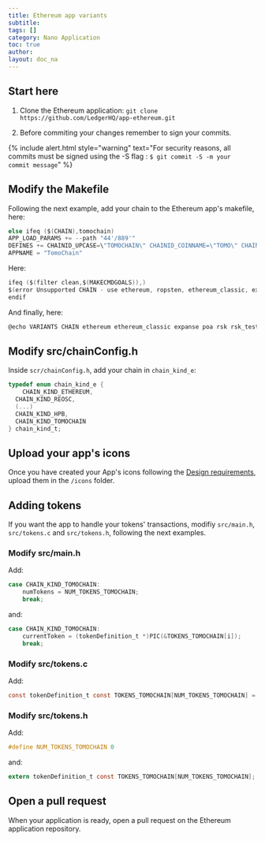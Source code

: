 ```yaml
---
title: Ethereum app variants
subtitle:
tags: []
category: Nano Application
toc: true
author:
layout: doc_na
---
```


## Start here

1. Clone the Ethereum application: `git clone https://github.com/LedgerHQ/app-ethereum.git`

2. Before commiting your changes remember to sign your commits.

{% include alert.html style="warning" text="For security reasons, all commits must be signed using the -S flag : <code>$ git commit -S -m your commit message</code>" %}

## Modify the Makefile

Following the next example, add your chain to the Ethereum app's makefile, here:

``` c
else ifeq ($(CHAIN),tomochain)
APP_LOAD_PARAMS += --path "44'/889'"
DEFINES += CHAINID_UPCASE=\"TOMOCHAIN\" CHAINID_COINNAME=\"TOMO\" CHAIN_KIND=CHAIN_KIND_TOMOCHAIN CHAIN_ID=88
APPNAME = "TomoChain"
```

Here:

``` c
ifeq ($(filter clean,$(MAKECMDGOALS)),)
$(error Unsupported CHAIN - use ethereum, ropsten, ethereum_classic, expanse, poa, artis_sigma1, artis_tau1, rsk, rsk_testnet, ubiq, wanchain, kusd, musicoin, pirl, akroma, atheios, callisto, ethersocial, ellaism, ether1, ethergem, gochain, mix, reosc, hpb, tomochain, tobalaba, dexon, volta, ewc, webchain, thundercore, bsc, songbird)
endif
```

And finally, here:

``` c
@echo VARIANTS CHAIN ethereum ethereum_classic expanse poa rsk rsk_testnet ubiq wanchain kusd pirl akroma atheios callisto ethersocial ether1 gochain musicoin ethergem mix ellaism reosc hpb tomochain
```

## Modify src/chainConfig.h

Inside `scr/chainConfig.h`, add your chain in `chain_kind_e`:

``` c
typedef enum chain_kind_e {
    CHAIN_KIND_ETHEREUM,
  CHAIN_KIND_REOSC,
  (...)
  CHAIN_KIND_HPB,
  CHAIN_KIND_TOMOCHAIN
} chain_kind_t;

```


## Upload your app's icons

Once you have created your App's icons following the [Design requirements](../design-requirements), upload them in the `/icons` folder.

## Adding tokens

If you want the app to handle your tokens' transactions, modifiy `src/main.h`, `src/tokens.c` and `src/tokens.h`, following the next examples.

### Modify src/main.h

Add:

```c
case CHAIN_KIND_TOMOCHAIN:
    numTokens = NUM_TOKENS_TOMOCHAIN;
    break;
```

and:
```c
case CHAIN_KIND_TOMOCHAIN:
    currentToken = (tokenDefinition_t *)PIC(&TOKENS_TOMOCHAIN[i]);
    break;
```

### Modify src/tokens.c

Add:
```c
const tokenDefinition_t const TOKENS_TOMOCHAIN[NUM_TOKENS_TOMOCHAIN] = {};
```

### Modify src/tokens.h

Add:
```c
#define NUM_TOKENS_TOMOCHAIN 0
```

and:
```c
extern tokenDefinition_t const TOKENS_TOMOCHAIN[NUM_TOKENS_TOMOCHAIN];
```


## Open a pull request

When your application is ready, open a pull request on the Ethereum application repository.

